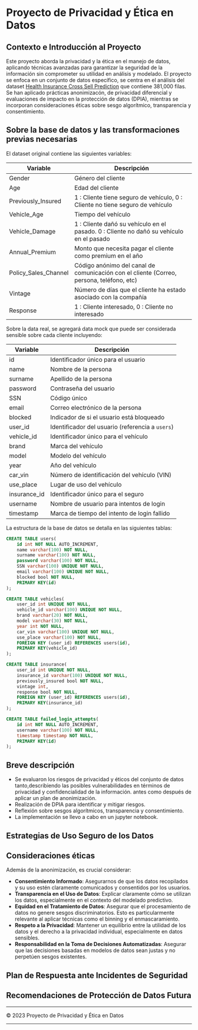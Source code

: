

# Proyecto de Privacidad y Ética en Datos

## Contexto e Introducción al Proyecto

Este proyecto aborda la privacidad y la ética en el manejo de datos, aplicando técnicas avanzadas para garantizar la seguridad de la información sin comprometer su utilidad en análisis y modelado. El proyecto se enfoca en un conjunto de datos específico, se centra en el análisis del dataset [Health Insurance Cross Sell Prediction](https://www.kaggle.com/datasets/anmolkumar/health-insurance-cross-sell-prediction) que contiene 381,000 filas. Se han aplicado prácticas anonimizacón, de privacidad diferencial y evaluaciones de impacto en la protección de datos (DPIA), mientras se incorporan consideraciones éticas sobre sesgo algorítmico, transparencia y consentimiento.

## Sobre la base de datos y las transformaciones previas necesarias

El dataset original contiene las siguientes variables:

| Variable              | Descripción                                                   |
|----------------------|---------------------------------------------------------------|
| Gender               | Género del cliente                                            |
| Age                  | Edad del cliente                                              |
| Previously_Insured   | 1 : Cliente tiene seguro de vehículo, 0 : Cliente no tiene seguro de vehículo |
| Vehicle_Age          | Tiempo del vehículo                                           |
| Vehicle_Damage       | 1 : Cliente dañó su vehículo en el pasado. 0 : Cliente no dañó su vehículo en el pasado |
| Annual_Premium       | Monto que necesita pagar el cliente como premium en el año   |
| Policy_Sales_Channel | Código anónimo del canal de comunicación con el cliente (Correo, persona, teléfono, etc) |
| Vintage              | Número de días que el cliente ha estado asociado con la compañía |
| Response             | 1 : Cliente interesado, 0 : Cliente no interesado              |


Sobre la data real, se agregará data mock que puede ser considerada sensible sobre cada cliente incluyendo:

| Variable      | Descripción                                      |
|---------------|--------------------------------------------------|
| id            | Identificador único para el usuario              |
| name          | Nombre de la persona                             |
| surname       | Apellido de la persona                           |
| password      | Contraseña del usuario                           |
| SSN           | Código único                    |
| email         | Correo electrónico de la persona                 |
| blocked       | Indicador de si el usuario está bloqueado        |
| user_id       | Identificador del usuario (referencia a `users`) |
| vehicle_id    | Identificador único para el vehículo             |
| brand         | Marca del vehículo                               |
| model         | Modelo del vehículo                              |
| year          | Año del vehículo                                 |
| car_vin       | Número de identificación del vehículo (VIN)      |
| use_place     | Lugar de uso del vehículo                        |
| insurance_id  | Identificador único para el seguro               |
| username      | Nombre de usuario para intentos de login        |
| timestamp     | Marca de tiempo del intento de login fallido    |




La estructura de la base de datos se detalla en las siguientes tablas:

```sql
CREATE TABLE users(
    id int NOT NULL AUTO_INCREMENT,
    name varchar(100) NOT NULL,
    surname varchar(100) NOT NULL,
    password varchar(100) NOT NULL,
    SSN varchar(100) UNIQUE NOT NULL,
    email varchar(100) UNIQUE NOT NULL,
    blocked bool NOT NULL,
    PRIMARY KEY(id)
);

CREATE TABLE vehicles(
    user_id int UNIQUE NOT NULL,
    vehicle_id varchar(100) UNIQUE NOT NULL,
    brand varchar(20) NOT NULL,
    model varchar(30) NOT NULL,
    year int NOT NULL,
    car_vin varchar(100) UNIQUE NOT NULL,
    use_place varchar(100) NOT NULL,
    FOREIGN KEY (user_id) REFERENCES users(id),
    PRIMARY KEY(vehicle_id)
);

CREATE TABLE insurance(
    user_id int UNIQUE NOT NULL,
    insurance_id varchar(100) UNIQUE NOT NULL,
    previously_insured bool NOT NULL,
    vintage int,
    response bool NOT NULL, 
    FOREIGN KEY (user_id) REFERENCES users(id),
    PRIMARY KEY(insurance_id)
);

CREATE TABLE failed_login_attempts(
    id int NOT NULL AUTO_INCREMENT,
    username varchar(100) NOT NULL,
    timestamp timestamp NOT NULL,
    PRIMARY KEY(id)
);


```

## Breve descripción

   - Se evaluaron los riesgos de privacidad y éticos del conjunto de datos tanto,describiendo las posibles vulnerabilidades en términos de privacidad y confidencialidad de la información. antes como después de aplicar un plan de anonimización.
   - Realización de DPIA para identificar y mitigar riesgos.
   - Reflexión sobre sesgos algorítmicos, transparencia y consentimiento.
   - La implementación se llevo a cabo en un jupyter notebook.




## Estrategias de Uso Seguro de los Datos


## Consideraciones éticas

Además de la anonimización, es crucial considerar:

- **Consentimiento Informado**: Asegurarnos de que los datos recopilados y su uso estén claramente comunicados y consentidos por los usuarios.
- **Transparencia en el Uso de Datos**: Explicar claramente cómo se utilizan los datos, especialmente en el contexto del modelado predictivo.
- **Equidad en el Tratamiento de Datos**: Asegurar que el procesamiento de datos no genere sesgos discriminatorios. Esto es particularmente relevante al aplicar técnicas como el binning y el enmascaramiento.
- **Respeto a la Privacidad**: Mantener un equilibrio entre la utilidad de los datos y el derecho a la privacidad individual, especialmente en datos sensibles.
- **Responsabilidad en la Toma de Decisiones Automatizadas**: Asegurar que las decisiones basadas en modelos de datos sean justas y no perpetúen sesgos existentes.



## Plan de Respuesta ante Incidentes de Seguridad



## Recomendaciones de Protección de Datos Futura



---

&copy; 2023 Proyecto de Privacidad y Ética en Datos

---

